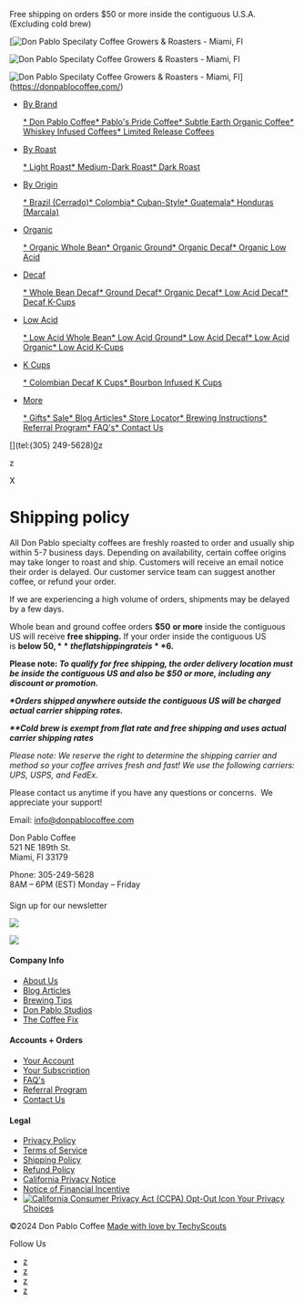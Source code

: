 Free shipping on orders $50 or more inside the contiguous U.S.A. (Excluding cold brew)

[![Don Pablo Specilaty Coffee Growers & Roasters - Miami, Fl](//donpablocoffee.com/cdn/shop/files/don_pablo_coffee_300x.png?v=1639586842)

![Don Pablo Specilaty Coffee Growers & Roasters - Miami, Fl](//donpablocoffee.com/cdn/shop/files/don_pablo_coffee_2048x2048.png?v=1639586842)

![Don Pablo Specilaty Coffee Growers & Roasters - Miami, Fl](//donpablocoffee.com/cdn/shop/files/don_pablo_coffee_205x.png?v=1639586842)](https://donpablocoffee.com/)

* [By Brand](#)
    
    [* Don Pablo Coffee](https://donpablocoffee.com/collections/don-pablo-coffee)[* Pablo's Pride Coffee](https://donpablocoffee.com/collections/pablos-pride-coffee)[* Subtle Earth Organic Coffee](https://donpablocoffee.com/collections/subtle-earth-organic-coffee)[* Whiskey Infused Coffees](https://donpablocoffee.com/collections/whiskey-infused-coffee)[* Limited Release Coffees](https://donpablocoffee.com/collections/limited-release-coffees)
* [By Roast](#)
    
    [* Light Roast](https://donpablocoffee.com/collections/light-roast-coffee)[* Medium-Dark Roast](https://donpablocoffee.com/collections/medium-dark-roast-coffee)[* Dark Roast](https://donpablocoffee.com/collections/dark-roast-coffee)
* [By Origin](#)
    
    [* Brazil (Cerrado)](https://donpablocoffee.com/collections/brazilian-coffee)[* Colombia](https://donpablocoffee.com/collections/colombian-coffee)[* Cuban-Style](https://donpablocoffee.com/collections/cuban-coffee)[* Guatemala](https://donpablocoffee.com/collections/guatemalan-coffee)[* Honduras (Marcala)](https://donpablocoffee.com/collections/honduran-coffee)
* [Organic](https://donpablocoffee.com/collections/organic-coffee)
    
    [* Organic Whole Bean](https://donpablocoffee.com/collections/organic-whole-bean-coffee)[* Organic Ground](https://donpablocoffee.com/collections/organic-ground-coffee)[* Organic Decaf](https://donpablocoffee.com/collections/organic-decaf-coffee)[* Organic Low Acid](https://donpablocoffee.com/collections/organic-low-acid-coffee)
* [Decaf](https://donpablocoffee.com/collections/decaf-coffee)
    
    [* Whole Bean Decaf](https://donpablocoffee.com/collections/whole-bean-decaf-coffee)[* Ground Decaf](https://donpablocoffee.com/collections/decaf-ground-coffee)[* Organic Decaf](https://donpablocoffee.com/collections/organic-decaf-coffee)[* Low Acid Decaf](https://donpablocoffee.com/collections/low-acid-decaf-coffee)[* Decaf K-Cups](https://donpablocoffee.com/collections/decaf-coffee-k-cups)
* [Low Acid](https://donpablocoffee.com/collections/low-acid-coffee)
    
    [* Low Acid Whole Bean](https://donpablocoffee.com/collections/low-acid-whole-bean-coffee)[* Low Acid Ground](https://donpablocoffee.com/collections/low-acid-ground-coffee)[* Low Acid Decaf](https://donpablocoffee.com/collections/low-acid-decaf-coffee)[* Low Acid Organic](https://donpablocoffee.com/collections/organic-low-acid-coffee)[* Low Acid K-Cups](https://donpablocoffee.com/collections/low-acid-coffee-k-cups)
* [K Cups](https://donpablocoffee.com/collections/keurig-k-cup-coffee)
    
    [* Colombian Decaf K Cups](https://donpablocoffee.com/products/don-pablo-colombian-decaf-coffee?variant=33398429188184)[* Bourbon Infused K Cups](https://donpablocoffee.com/products/don-pablo-bourbon-infused-coffee?variant=42617880838370)
* [More](#)
    
    [* Gifts](https://donpablocoffee.com/collections/don-pablo-gifts-merchandise)[* Sale](https://donpablocoffee.com/collections/sale)[* Blog Articles](https://donpablocoffee.com/blogs/donpablocoffeenews)[* Store Locator](https://donpablocoffee.com/pages/store-locator)[* Brewing Instructions](https://donpablocoffee.com/pages/brewing-instructions)[* Referral Program](https://donpablocoffee.com/pages/referral)[* FAQ's](https://donpablocoffee.com/pages/faqs)[* Contact Us](https://donpablocoffee.com/pages/contact-us)

[](tel:(305) 249-5628)[](https://donpablocoffee.com/account/login)[0](https://donpablocoffee.com/cart)z

 z

X

Shipping policy
===============

All Don Pablo specialty coffees are freshly roasted to order and usually ship within 5-7 business days. Depending on availability, certain coffee origins may take longer to roast and ship. Customers will receive an email notice their order is delayed. Our customer service team can suggest another coffee, or refund your order.  

If we are experiencing a high volume of orders, shipments may be delayed by a few days.

Whole bean and ground coffee orders **$50** **or more** inside the contiguous US will receive **free shipping.** If your order inside the contiguous US is **below $50,** the flat shipping rate is **$6.**

**Please note: _To qualify for free shipping, the order delivery location must be inside the contiguous US and also be $50 or more, including any discount or promotion._**

**_\*Orders shipped anywhere outside the contiguous US will be charged actual carrier shipping rates._**

**_\*\*Cold brew is exempt from flat rate and free shipping and uses actual carrier shipping rates_**

_Please note: We reserve the right to determine the shipping carrier and method so your coffee arrives fresh and fast! We use the following carriers: UPS, USPS, and FedEx._

Please contact us anytime if you have any questions or concerns.  We appreciate your support!

[](mailto:%20info@donpablocoffee.com)Email: [info@donpablocoffee.com](mailto:Info@donpablocoffee.com)

Don Pablo Coffee  
521 NE 189th St.  
Miami, Fl 33179

Phone: 305-249-5628   
8AM – 6PM (EST) Monday – Friday[](mailto:Info@donpablocoffee.com)

#### 

Sign up for our newsletter

![](//donpablocoffee.com/cdn/shop/files/invert_300x.png?v=1641333893)

![](//donpablocoffee.com/cdn/shop/files/invert_2048x2048.png?v=1641333893)

#### Company Info

* [About Us](https://donpablocoffee.com/pages/about-us)
* [Blog Articles](https://donpablocoffee.com/blogs/donpablocoffeenews)
* [Brewing Tips](https://donpablocoffee.com/pages/brewing-instructions)
* [Don Pablo Studios](https://donpablocoffee.com/pages/media)
* [The Coffee Fix](https://thecoffeefix.com/)

#### Accounts + Orders

* [Your Account](https://donpablocoffee.com/account)
* [Your Subscription](https://donpablocoffee.com/tools/recurring/login)
* [FAQ's](https://donpablocoffee.com/pages/faqs)
* [Referral Program](https://donpablocoffee.com/pages/referral)
* [Contact Us](https://donpablocoffee.com/pages/contact-us)

#### Legal

* [Privacy Policy](https://privacy.donpablocoffee.com/privacy-policy)
* [Terms of Service](https://donpablocoffee.com/policies/terms-of-service)
* [Shipping Policy](https://donpablocoffee.com/policies/shipping-policy)
* [Refund Policy](https://donpablocoffee.com/policies/refund-policy)
* [California Privacy Notice](https://privacy.donpablocoffee.com/privacy-policy#california-privacy-notice)
* [Notice of Financial Incentive](https://privacy.donpablocoffee.com/privacy-policy#financial-incentive)
*  [![California Consumer Privacy Act (CCPA) Opt-Out Icon](https://polaris.truevaultcdn.com/static/assets/icons/optout-icon-blue.svg) Your Privacy Choices](https://privacy.donpablocoffee.com/opt-out)

©2024 Don Pablo Coffee [Made with love by TechyScouts](https://techyscouts.com/)

Follow Us

* [z](https://twitter.com/CafeDonPablo "Don Pablo Coffee on Twitter")
* [z](https://www.facebook.com/cafedonpablo "Don Pablo Coffee on Facebook")
* [z](https://www.youtube.com/channel/UCYSged1Lcpv_xcBGWkNVQ2A "Don Pablo Coffee on YouTube")
* [z](https://www.instagram.com/cafedonpablo/ "Don Pablo Coffee on Instagram")